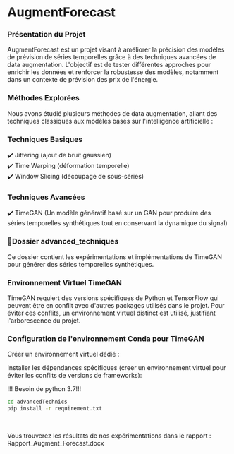 # AugmentForecast

### **Présentation du Projet**<br>
AugmentForecast est un projet visant à améliorer la précision des modèles de prévision de séries temporelles grâce à des techniques avancées de data augmentation.
L'objectif est de tester différentes approches pour enrichir les données et renforcer la robustesse des modèles, notamment dans un contexte de prévision des prix de l'énergie.

### **Méthodes Explorées**<br>
Nous avons étudié plusieurs méthodes de data augmentation, allant des techniques classiques aux modèles basés sur l'intelligence artificielle :

### **Techniques Basiques** <br>
✔️ Jittering (ajout de bruit gaussien)<br>
✔️ Time Warping (déformation temporelle)<br>
✔️ Window Slicing (découpage de sous-séries)<br>

### **Techniques Avancées**<br>
✔️ TimeGAN  (Un modèle génératif basé sur un GAN pour produire des séries temporelles synthétiques tout en conservant la dynamique du signal)<br>


### 📂**Dossier advanced_techniques**<br>
Ce dossier contient les expérimentations et implémentations de TimeGAN pour générer des séries temporelles synthétiques.

### **Environnement Virtuel TimeGAN**<br>
TimeGAN requiert des versions spécifiques de Python et TensorFlow qui peuvent être en conflit avec d'autres packages utilisés dans le projet.
Pour éviter ces conflits, un environnement virtuel distinct est utilisé, justifiant l'arborescence du projet.

 ### **Configuration de l'environnement Conda pour TimeGAN** <br>
Créer un environnement virtuel dédié :<br>

Installer les dépendances spécifiques (creer un environnement virtuel pour éviter les conflits de versions de frameworks):<br>

!!! Besoin de python 3.7!!!<br>

```bash
cd advancedTechnics
pip install -r requirement.txt
```
<br>

Vous trouverez les résultats de nos expérimentations dans le rapport : Rapport_Augment_Forecast.docx

